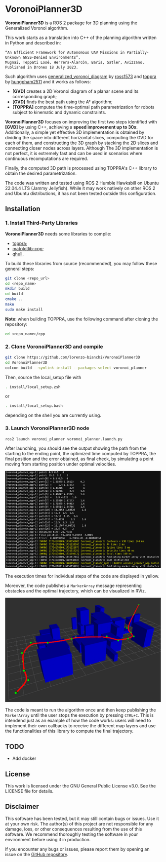 # VoronoiPlanner3D

**VoronoiPlanner3D** is a ROS 2 package for 3D planning using the Generalized Voronoi algorithm.

This work starts as a translation into C++ of the planning algorithm written in Python and described in:

    “An Efficient Framework for Autonomous UAV Missions in Partially-Unknown GNSS-Denied Environments”,
    Mugnai, Teppati Losé, Herrera-Alarcòn, Baris, Satler, Avizzano,
    Published in Drones 18 July 2023.
    
Such algorithm uses [generalized_voronoi_diagram](https://github.com/ross1573/generalized_voronoi_diagram) by [ross1573](https://github.com/ross1573) and [toppra](https://github.com/hungpham2511/toppra) by [hungpham2511](https://github.com/hungpham2511) and it works as follows:

- **[GVD]** creates a 2D Voronoi diagram of a planar scene and its corresponding graph;
- **[GVD]** finds the best path using the A* algorithm;
- **[TOPPRA]** computes the time-optimal path parametrization for robots subject to kinematic and dynamic constraints.

**VoronoiPlanner3D** focuses on improving the first two steps identified with **[GVD]** by using C++, achieving a **speed improvement up to 30x**.
Additionally, a simple yet effective 3D implementation is obtained by dividing the space into different horizontal slices, computing the GVD for each of them, and constructing the 3D graph by stacking the 2D slices and connecting closer nodes across layers. Although The 3D implementation is not perfect, it is extremely fast and can be used in scenarios where continuous recomputations are required.

Finally, the computed 3D path is processed using TOPPRA's C++ library to obtain the desired parametrization.

The code was written and tested using ROS 2 Humble Hawksbill on Ubuntu 22.04.4 LTS (Jammy Jellyfish). While it may work natively on other ROS 2 and Ubuntu distributions, it has not been tested outside this configuration.


## Installation

### 1. Install Third-Party Libraries

**VoronoiPlanner3D** needs some libraries to compile:
- [toppra](https://github.com/hungpham2511/toppra);
- [matplotlib-cpp](https://github.com/lava/matplotlib-cpp);
- [qhull](https://github.com/qhull/qhull).

To build these libraries from source (recommended), you may follow these general steps: 

```bash
git clone <repo_url>
cd <repo_name>
mkdir build
cd build
cmake ..
make
sudo make install
```

**Note**: when building TOPPRA, use the following command after cloning the repository:

```bash
cd <repo_name>/cpp
```

### 2. Clone VoronoiPlanner3D and compile

```bash
git clone https://github.com/lorenzo-bianchi/VoronoiPlanner3D
cd VoronoiPlanner3D
colcon build --symlink-install --packages-select voronoi_planner
```

Then, source the local_setup file with

```bash
. install/local_setup.zsh
```

or

```bash
. install/local_setup.bash
```

depending on the shell you are currently using.

### 3. Launch VoronoiPlanner3D node

```bash
ros2 launch voronoi_planner voronoi_planner.launch.py
```

After launching, you should see the output showing the path from the starting to the ending point, the optimized time computed by TOPPRA, the final position and the error obtained, as final check, by simulating a point moving from starting position under optimal velocities.

![Output](images/voronoi_output.png)

The execution times for individual steps of the code are displayed in yellow.

Moreover, the code publishes a `MarkerArray` message representing obstacles and the optimal trajectory, which can be visualized in RViz. 

![RVIZ](images/voronoi_rviz.png)

The code is meant to run the algorithm once and then keep publishing the `MarkerArray` until the user stops the execution by pressing `CTRL+C`. This is intendend just as an example of how the code works: users will need to implement their own callbacks to receive the different map layers and use the functionalities of this library to compute the final trajectory.

## TODO
- Add docker

## License
This work is licensed under the GNU General Public License v3.0. See the LICENSE file for details.

## Disclaimer

This software has been tested, but it may still contain bugs or issues. Use it at your own risk. The author(s) of this project are not responsible for any damage, loss, or other consequences resulting from the use of this software. We recommend thoroughly testing the software in your environment before using it in production.

If you encounter any bugs or issues, please report them by opening an issue on the [GitHub repository](https://github.com/lorenzo-bianchi/VoronoiPlanner3D).

